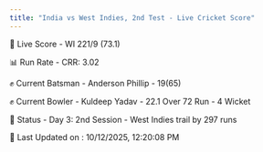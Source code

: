 ```yaml
---
title: "India vs West Indies, 2nd Test - Live Cricket Score"
---
```


🔴 Live Score - WI 221/9 (73.1)  

📊 Run Rate - CRR: 3.02  

✊ Current Batsman - Anderson Phillip - 19(65)  

✊ Current Bowler - Kuldeep Yadav - 22.1 Over 72 Run - 4 Wicket  

📑 Status - Day 3: 2nd Session - West Indies trail by 297 runs

📝 Last Updated on : 10/12/2025, 12:20:08 PM  

